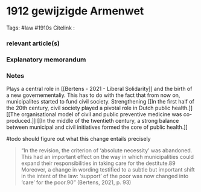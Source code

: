 # 1912 gewijzigde Armenwet
Tags: #law #1910s
Citelink :


### relevant article(s)

### Explanatory memorandum

### Notes

Plays a central role in [[Bertens - 2021 - Liberal Solidarity]] and the birth of a new governementaliy. This has to do with the fact that from now on, municipalites started to fund civil society. Strengthening [[In the first half of the 20th century, civil society played a pivotal role in Dutch public health.]] [[The organisational model of civil and public preventive medicine was co-produced.]] [[In the middle of the twentieth century, a strong balance between municipal and civil initiatives formed the core of public health.]]

#todo should figure out what this change entails precisely

> “In the revision, the criterion of ‘absolute necessity’ was abandoned. This had an important effect on the way in which municipalities could expand their responsibilities in taking care for the destitute.89 Moreover, a change in wording testified to a subtle but important shift in the intent of the law: ‘support’ of the poor was now changed into ‘care’ for the poor.90” (Bertens, 2021, p. 93) 
